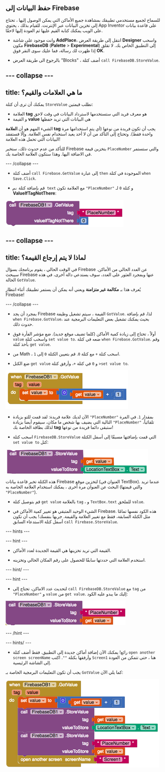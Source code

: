 ## حفظ البيانات إلى Firebase

للسماح لجميع مستخدمي تطبيقك بمشاهدة جميع الأماكن التي يمكن الوصول إليها ، تحتاج إلى تخزين البيانات عبر الإنترنت. للقيام بذلك ، يحتوي App Inventor على قاعدة بيانات على الويب يمكنك كتابة القيم عليها ثم العودة إليها لاحقًا.

+ وانت موجود على شاشة **AddPlace**، انتقل إلى طريقة العرض **Designer** واسحب مكون **FirebaseDB** (**Palette** > **Experimental**) إلى التطبيق الخاص بك. لا تقلق إذا ظهرت لك رسالة، فما عليك سوى النقر فوق **OK**.

+ بالرجوع الى طريقة العرض "Blocks" ، أضف كتلة `call FirebaseDB.StoreValue`.

--- collapse ---
---
title: ما هي العلامات والقيم؟
---

يمكنك أن ترى أن كتلة `StoreValue` تطلب قيمتين:
  + العلامة **tag** هو معرف فريد التي ستستخدمها لاسترداد البيانات في وقت لاحق
  + و القيمة **value** هي البيانات التي تريد حفظها

الشيء المهم هو أن **العلامة tag** يجب أن تكون فريدة من نوعها (أي يتم استخدامها مرة واحدة فقط). وتحتاج إلى التأكد من أن لا أحد يعيد استخدام نفس العلامة. وإلّا فستفقد البيانات التي تحمل هذه العلامة!

للتأكد من عدم حدوث ذلك، ستخبر Firebase بتخزين قيمة `PlaceNumber` والتي ستستمر في الاضافة اليها. وهذا ستكون العلامة الخاصة بك.

--- /collapse ---

+ أضف كتلة `call Firebase.GetValue` إلى عبارة `then` الموجودة في كتلة `when Save.Click`.

+ قم بإضافة كتلة `نص text` مع العلامة تكون `"PlaceNumber"` و كتلة `0` لـ **ValueIfTagNotThere**:

![](images/getPlaceNumber.png)

--- collapse ---
---
title: لماذا لا يتم إرجاع القيمة؟
---

في الوقت الحالي ، يقوم برنامجك بسؤال Firebase عن العدد الحالي من الأماكن. سيبحث Firebase عنها وبمجرد العثور على العدد، سوف يستدعي دالة أخرى، في هذه الحالة `GotValue`.

يُعرف هذا بـ **مكالمة غير متزامنة** ويعني أنه يمكن أن يستمر تطبيقك أثناء انتظار Firebase!

--- /collapse ---

+ بمجرد أن يجد Firebase القيمة ، سيتم تشغيل وظيفة `GotValue`. لذا، قم بإضافة `when Firebase.GotValue`، بحيث يمكنك تشغيل بعض التعليمات البرمجية عند حدوث ذلك.

+ أولاً ، تحتاج إلى زيادة كمية الأماكن (كلما تضيف موقع جديد). ضع مؤشر الفأرة فوق `value` واسحب كتلة `set value to`. ضعه في كتلة `when Firebase.GotValue`. وقم بأخذ كتلة `get value`.

+ من Math ، اسحب كتلة `+` مع كتلة `0`. قم بتعيين الكتلة `0` إلى `1`.

+ ضع الكتل `get value` و `0` في كتلة `+`، وأرفق كتلة `>set value to`.

![](images/firebaseGotPlaceNumber.png)

+ الآن لديك علامة فريدة: لقد قمت للتو بزيادة `"PlaceNumber"` بمقدار `1`. في المرة التالية التي يضيف بها شخص ما مكان، سيقوم أيضا بزيادة `"PlaceNumber"` تلقائياً، لذلك بطاقة الخاصة بك **tag** ستبقى دائما فريدة من نوعها!

+ اسحب كتلة `FirebaseDB.StoreValue` التي قمت بإضافتها مسبقًا إلى أسفل الكتلة `set value to` كتل:

![](images/firebaseStoreLocation.png)

هذه الكتلة تخبر قاعدة بيانات Firebase لتخزين موقع (العنوان في TextBox). عندما تريد البحث عن العنوان مرة أخرى ، يمكنك استخدام العلامة الخاصة به (والتي قيمتها `"PlaceNumber"`).

+ قم بتوصيل كتلة `get value` بالعلامة `tag` ، و `TextBox.text` للملحق `value`.

+ الشيء الوحيد المتبقي هو تغيير كمية الأماكن في Firebase. هذه الكود نفسها تمامًا مثل الكتلة السابقة، فقط مع تغيير العلامة والقيمة. جربها بنفسك! يجب أن تكون أسفل كتلة الاستدعاء السابق `call Firebase.StoreValue`.

--- hints ---


--- hint ---

+ القيمة التي تريد تخزينها هي القيمة الجديدة لعدد الأماكن.

+ استخدم العلامة التي حددتها سابقًا للحصول على رقم المكان الحالي وتخزينه.

--- hint/ ---

--- hint ---

+ لتحديث عدد الاماكن، تحتاج إلى `call FirebaseDB.StoreValue` مع `tag` من `"PlaceNumber"` و `value` من `get value`. إليك ما يبدو عليه الكود:

![](images/firebaseStorePlaceNumber.png)

--- /hint ---

--- hints/ ---

+ رائع! يمكنك الآن إضافة أماكن جديدة إلى التطبيق. فقط أضف كتلة `open another screen screenName` وأرفقها بكتلة `""`. اكتب `Screen1` هنا ، حتى تتمكن من العودة إلى الشاشة الرئيسية.

يجب أن تكون التعليمات البرمجية الخاصة بـ `GotValue` كما يلي الآن:

![](images/gotValueDone.png)
